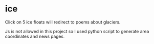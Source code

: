 # ice

Click on 5 ice floats will redirect to poems about glaciers.

Js is not allowed in this project so I used python script to generate area coordinates and news pages.
